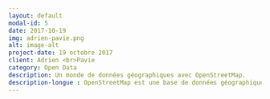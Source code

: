```yaml
---
layout: default
modal-id: 5
date: 2017-10-19
img: adrien-pavie.png
alt: image-alt
project-date: 19 octobre 2017
client: Adrien <br>Pavie
category: Open Data
description: Un monde de données géographiques avec OpenStreetMap.
description-longue : OpenStreetMap est une base de données géographiques mondiale, sous licence libre. C'est l'équivalent cartographique de Wikipédia. Découvrez cette source riche d'informations, comment l'utiliser et participer, et surtout comment extraire des données thématiques pour vos usages avec le système Overpass.
---
```

